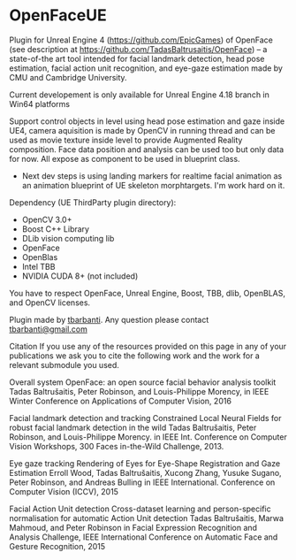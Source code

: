 # OpenFaceUE
Plugin for Unreal Engine 4 (https://github.com/EpicGames) of OpenFace (see description at https://github.com/TadasBaltrusaitis/OpenFace) – a state-of-the art tool intended for facial landmark detection, head pose estimation, facial action unit recognition, and eye-gaze estimation made by CMU and Cambridge University.

Current developement is only available for Unreal Engine 4.18 branch in Win64 platforms

Support control objects in level using head pose estimation and gaze inside UE4, camera aquisition is made by OpenCV in running thread and can be used as movie texture inside level to provide Augmented Reality composition. Face data position and analysis can be used too but only data for now. All expose as component to be used in blueprint class.

 - Next dev steps is using landing markers for realtime facial animation as an animation blueprint of UE skeleton morphtargets. I'm work hard on it. 

Dependency (UE ThirdParty plugin directory):
  - OpenCV 3.0+
  - Boost C++ Library
  - DLib vision computing lib
  - OpenFace
  - OpenBlas
  - Intel TBB
  - NVIDIA CUDA 8+ (not included)

You have to respect OpenFace, Unreal Engine, Boost, TBB, dlib, OpenBLAS, and OpenCV licenses.

Plugin made by [tbarbanti](https://github.com/tbarbanti). Any question please contact tbarbanti@gmail.com

Citation
If you use any of the resources provided on this page in any of your publications we ask you to cite the following work and the work for a relevant submodule you used.

Overall system
OpenFace: an open source facial behavior analysis toolkit Tadas Baltrušaitis, Peter Robinson, and Louis-Philippe Morency, in IEEE Winter Conference on Applications of Computer Vision, 2016

Facial landmark detection and tracking
Constrained Local Neural Fields for robust facial landmark detection in the wild Tadas Baltrušaitis, Peter Robinson, and Louis-Philippe Morency. in IEEE Int. Conference on Computer Vision Workshops, 300 Faces in-the-Wild Challenge, 2013.

Eye gaze tracking
Rendering of Eyes for Eye-Shape Registration and Gaze Estimation Erroll Wood, Tadas Baltrušaitis, Xucong Zhang, Yusuke Sugano, Peter Robinson, and Andreas Bulling in IEEE International. Conference on Computer Vision (ICCV), 2015

Facial Action Unit detection
Cross-dataset learning and person-specific normalisation for automatic Action Unit detection Tadas Baltrušaitis, Marwa Mahmoud, and Peter Robinson in Facial Expression Recognition and Analysis Challenge, IEEE International Conference on Automatic Face and Gesture Recognition, 2015


